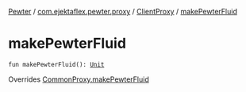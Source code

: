 [Pewter](../../index.md) / [com.ejektaflex.pewter.proxy](../index.md) / [ClientProxy](index.md) / [makePewterFluid](./make-pewter-fluid.md)

# makePewterFluid

`fun makePewterFluid(): `[`Unit`](https://kotlinlang.org/api/latest/jvm/stdlib/kotlin/-unit/index.html)

Overrides [CommonProxy.makePewterFluid](../-common-proxy/make-pewter-fluid.md)

